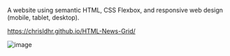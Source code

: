 A website using semantic HTML, CSS Flexbox, and responsive web design (mobile, tablet, desktop).

https://chrisldhr.github.io/HTML-News-Grid/

![image](https://user-images.githubusercontent.com/90338393/143772327-9c9017b3-2dc4-4e55-a7a7-a01bf5f7d98c.png)



